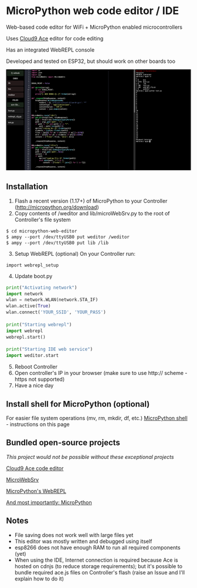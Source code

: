 MicroPython web code editor / IDE
=================================

Web-based code editor for WiFi + MicroPython enabled microcontrollers

Uses [Cloud9 Ace](https://ace.c9.io/) editor for code editing 

Has an integrated WebREPL console

Developed and tested on ESP32, but should work on other boards too


![MicroPython Web IDE](media/interface.png)

Installation
------------

1. Flash a recent version (1.17+) of MicroPython to your Controller (http://micropython.org/download)
2. Copy contents of /weditor and lib/microWebSrv.py to the root of Controller's file system

```
$ cd micropython-web-editor
$ ampy --port /dev/ttyUSB0 put weditor /weditor
$ ampy --port /dev/ttyUSB0 put lib /lib
```

3. Setup WebREPL (optional)
On your Controller run:
```
import webrepl_setup
```

4. Update boot.py

```python
print("Activating network")
import network
wlan = network.WLAN(network.STA_IF)
wlan.active(True)
wlan.connect('YOUR_SSID', 'YOUR_PASS')

print("Starting webrepl")
import webrepl
webrepl.start()

print("Starting IDE web service")
import weditor.start
```

5. Reboot Controller
6. Open controller's IP in your browser (make sure to use http:// scheme - https not supported)
7. Have a nice day

Install shell for MicroPython (optional)
----------------------------------------
For easier file system operations (mv, rm, mkdir, df, etc.)
[MicroPython shell](https://github.com/vsolina/mipyshell) - instructions on this page


Bundled open-source projects
----------------------------

*This project would not be possible without these exceptional projects*

[Cloud9 Ace code editor](https://github.com/ajaxorg/ace)

[MicroWebSrv](https://github.com/jczic/MicroWebSrv/)

[MicroPython's WebREPL](https://github.com/micropython/webrepl)

[And most importantly: MicroPython](https://github.com/micropython)


Notes
-----

* File saving does not work well with large files yet
* This editor was mostly written and debugged using itself
* esp8266 does not have enough RAM to run all required components (yet)
* When using the IDE, Internet connection is required because Ace is hosted on cdnjs (to reduce storage requirements); but it's possible to bundle required ace.js files on Controller's flash (raise an Issue and I'll explain how to do it)

